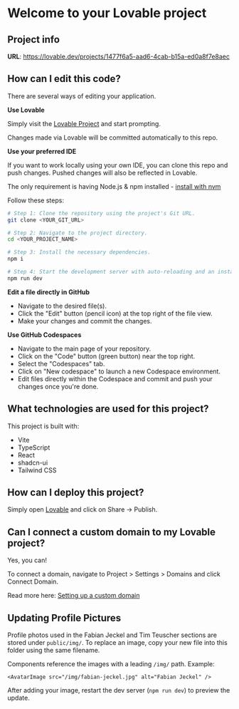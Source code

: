 # Welcome to your Lovable project

## Project info

**URL**: https://lovable.dev/projects/1477f6a5-aad6-4cab-b15a-ed0a8f7e8aec

## How can I edit this code?

There are several ways of editing your application.

**Use Lovable**

Simply visit the [Lovable Project](https://lovable.dev/projects/1477f6a5-aad6-4cab-b15a-ed0a8f7e8aec) and start prompting.

Changes made via Lovable will be committed automatically to this repo.

**Use your preferred IDE**

If you want to work locally using your own IDE, you can clone this repo and push changes. Pushed changes will also be reflected in Lovable.

The only requirement is having Node.js & npm installed - [install with nvm](https://github.com/nvm-sh/nvm#installing-and-updating)

Follow these steps:

```sh
# Step 1: Clone the repository using the project's Git URL.
git clone <YOUR_GIT_URL>

# Step 2: Navigate to the project directory.
cd <YOUR_PROJECT_NAME>

# Step 3: Install the necessary dependencies.
npm i

# Step 4: Start the development server with auto-reloading and an instant preview.
npm run dev
```

**Edit a file directly in GitHub**

- Navigate to the desired file(s).
- Click the "Edit" button (pencil icon) at the top right of the file view.
- Make your changes and commit the changes.

**Use GitHub Codespaces**

- Navigate to the main page of your repository.
- Click on the "Code" button (green button) near the top right.
- Select the "Codespaces" tab.
- Click on "New codespace" to launch a new Codespace environment.
- Edit files directly within the Codespace and commit and push your changes once you're done.

## What technologies are used for this project?

This project is built with:

- Vite
- TypeScript
- React
- shadcn-ui
- Tailwind CSS

## How can I deploy this project?

Simply open [Lovable](https://lovable.dev/projects/1477f6a5-aad6-4cab-b15a-ed0a8f7e8aec) and click on Share -> Publish.

## Can I connect a custom domain to my Lovable project?

Yes, you can!

To connect a domain, navigate to Project > Settings > Domains and click Connect Domain.

Read more here: [Setting up a custom domain](https://docs.lovable.dev/tips-tricks/custom-domain#step-by-step-guide)

## Updating Profile Pictures

Profile photos used in the Fabian Jeckel and Tim Teuscher sections are stored under `public/img/`.
To replace an image, copy your new file into this folder using the same filename.

Components reference the images with a leading `/img/` path. Example:

```tsx
<AvatarImage src="/img/fabian-jeckel.jpg" alt="Fabian Jeckel" />
```

After adding your image, restart the dev server (`npm run dev`) to preview the update.
